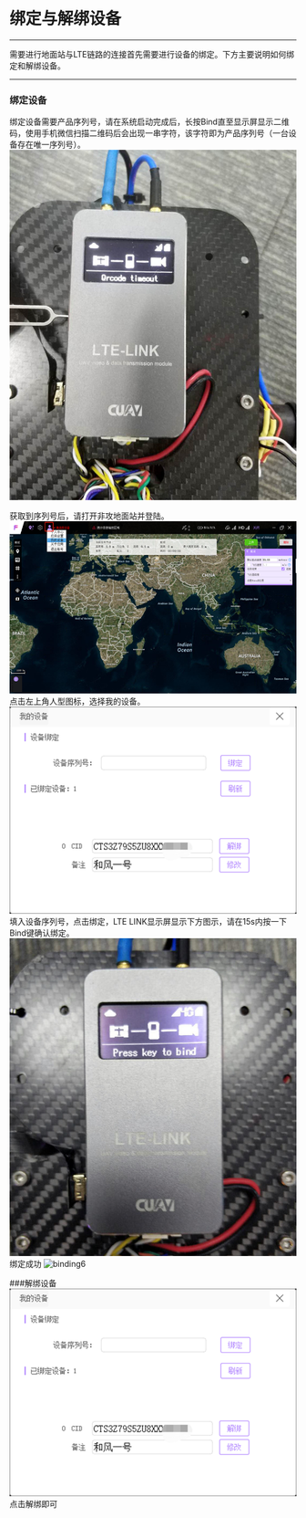 # 绑定与解绑设备

---

需要进行地面站与LTE链路的连接首先需要进行设备的绑定。下方主要说明如何绑定和解绑设备。

---

### 绑定设备

绑定设备需要产品序列号，请在系统启动完成后，长按Bind直至显示屏显示二维码，使用手机微信扫描二维码后会出现一串字符，该字符即为产品序列号（一台设备存在唯一序列号）。  
![binding](../../assets/binding/lte_binding.jpg)

获取到序列号后，请打开非攻地面站并登陆。
![binding2](../../assets/binding/lte_binding2.png)
点击左上角人型图标，选择我的设备。
![binding3](../../assets/binding/lte_binding3.png)
填入设备序列号，点击绑定，LTE LINK显示屏显示下方图示，请在15s内按一下Bind键确认绑定。
![binding5](../../assets/binding/lte_binding5.jpg)
绑定成功
![binding6](../../assets/binding/lte_binding6.jpg)

###解绑设备
![binding3](../../assets/binding/lte_binding3.png)
点击解绑即可









